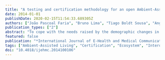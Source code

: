 ```yaml
---
title: "A testing and certification methodology for an open Ambient-Assisted Living ecosystem"
date: 2014-01-01
publishDate: 2020-02-15T11:54:33.689305Z
authors: ["João Pascoal Faria", "Bruno Lima", "Tiago Boldt Sousa", "Angelo Martins"]
publication_types: ["2"]
abstract: "To cope with the needs raised by the demographic changes in our society, several Ambient-Assisted Living (AAL) technologies have emerged in recent years, but those 'first offers' are often monolithic, incompatible and thus expensive and potentially not sustainable. The AAL4ALL project aims at improving that situation through the development of an open ecosystem of interoperable AAL components (products and services), tied together by an integration infrastructure, comprising a message-queue based service bus and gateways bridging the communication with devices. To that end, the project encompasses the specification of interfaces and requirements for interoperable components, against which candidates can be tested and certified before entering the ecosystem. This paper proposes a testing and certification methodology for such an ecosystem. Besides fulfilling specified pre-requisites, candidate components must pass unit tests that check their conformance with interface specifications and integration tests that check their semantic interoperability with other components in specified orchestration scenarios."
featured: false
publication: "*International Journal of E-Health and Medical Communications*"
tags: ["Ambient-Assisted Living", "Certification", "Ecosystem", "Interoperability", "Testing"]
doi: "10.4018/ijehmc.2014100106"
---
```



